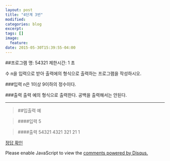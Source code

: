 ```yaml
---
layout: post
title: "4단계 3번"
modified:
categories: blog
excerpt:
tags: []
image:
  feature:
date: 2015-05-30T15:39:55-04:00
---
```


##프로그램 명: 54321
제한시간: 1 초

수 n을 입력으로 받아 출력에의 형식으로 출력하는 프로그램을 작성하시오.


###입력
n은 1이상 9이하의 정수이다.

###출력
출력 예의 형식으로 출력한다. 공백을 출력해서는 안된다.

-------
> ##입출력 예

> ####입력
5

> ####출력
54321
4321
321
21
1

[정답 확인]

[정답 확인]:  http://183.106.113.109/judgeonline/showmessage.php?pname=mt

<div id="disqus_thread"></div>
<script type="text/javascript">
    /* * * CONFIGURATION VARIABLES * * */
    var disqus_shortname = 'junyoung0225';
    
    /* * * DON'T EDIT BELOW THIS LINE * * */
    (function() {
        var dsq = document.createElement('script'); dsq.type = 'text/javascript'; dsq.async = true;
        dsq.src = '//' + disqus_shortname + '.disqus.com/embed.js';
        (document.getElementsByTagName('head')[0] || document.getElementsByTagName('body')[0]).appendChild(dsq);
    })();
</script>
<noscript>Please enable JavaScript to view the <a href="https://disqus.com/?ref_noscript" rel="nofollow">comments powered by Disqus.</a></noscript>

